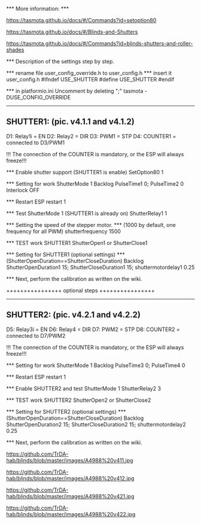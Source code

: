 
*** More information: ***

https://tasmota.github.io/docs/#/Commands?id=setoption80

https://tasmota.github.io/docs/#/Blinds-and-Shutters

https://tasmota.github.io/docs/#/Commands?id=blinds-shutters-and-roller-shades


*** Description of the settings step by step.

*** rename file user_config_override.h to user_config.h
*** insert it user_config.h
#ifndef USE_SHUTTER
#define USE_SHUTTER
#endif

*** in platformio.ini Uncomment by deleting ";"
tasmota
-DUSE_CONFIG_OVERRIDE

-----------------------------------
SHUTTER1: (pic. v4.1.1 and v4.1.2)
-----------------------------------
D1: Relay1i = EN
D2: Relay2 = DIR
D3: PWM1 = STP
D4: COUNTER1 = connected to D3/PWM1

!!! The connection of the COUNTER is mandatory, or the ESP will always freeze!!!

*** Enable shutter support (SHUTTER1 is enable)
SetOption80 1

*** Setting for work ShutterMode 1
Backlog PulseTime1 0; PulseTime2 0
Interlock OFF

*** Restart ESP
restart 1

*** Test ShutterMode 1 (SHUTTER1 is already on)
ShutterRelay1 1

*** Setting the speed of the stepper motor.
*** (1000 by default, one frequency for all PWM)
shutterfrequency 1500 

*** TEST work SHUTTER1
ShutterOpen1 or ShutterClose1

*** Setting for SHUTTER1 (optional settings)
*** (ShutterOpenDuration==ShutterCloseDuration)
Backlog ShutterOpenDuration1 15; ShutterCloseDuration1 15; shuttermotordelay1 0.25

*** Next, perform the calibration as written on the wiki.


++++++++++++++++
optional steps
++++++++++++++++

-----------------------------------
SHUTTER2: (pic. v4.2.1 and v4.2.2)
-----------------------------------
D5: Relay3i = EN
D6: Relay4 = DIR
D7: PWM2 = STP
D8: COUNTER2 = connected to D7/PWM2

!!! The connection of the COUNTER is mandatory, or the ESP will always freeze!!!

*** Setting for work ShutterMode 1
Backlog PulseTime3 0; PulseTime4 0

*** Restart ESP
restart 1

*** Enable SHUTTER2 and test ShutterMode 1
ShutterRelay2 3

*** TEST work SHUTTER2
ShutterOpen2 or ShutterClose2

*** Setting for SHUTTER2 (optional settings)
*** (ShutterOpenDuration==ShutterCloseDuration)
Backlog ShutterOpenDuration2 15; ShutterCloseDuration2 15; shuttermotordelay2 0.25

*** Next, perform the calibration as written on the wiki.

https://github.com/TrDA-hab/blinds/blob/master/images/A4988%20v411.jpg

https://github.com/TrDA-hab/blinds/blob/master/images/A4988%20v412.jpg

https://github.com/TrDA-hab/blinds/blob/master/images/A4988%20v421.jpg

https://github.com/TrDA-hab/blinds/blob/master/images/A4988%20v422.jpg
